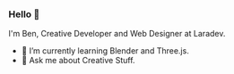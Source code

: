 ### Hello 👋 

I'm Ben, Creative Developer and Web Designer at Laradev.

- 🌱 I’m currently learning Blender and Three.js.
- 💬 Ask me about Creative Stuff.
